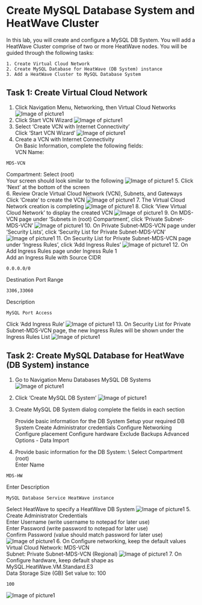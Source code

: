 # Create MySQL Database System and HeatWave Cluster
In this lab, you will create and configure a MySQL DB System. You will add a HeatWave Cluster comprise of two or more HeatWave nodes. You will be guided through the following tasks:

    1. Create Virtual Cloud Network
    2. Create MySQL Database for HeatWave (DB System) instance 
    3. Add a HeatWave Cluster to MySQL Database System

## Task 1: Create Virtual Cloud Network
1. Click Navigation Menu, Networking, then Virtual Cloud Networks
![Image of picture1](https://github.com/tripplea-sg/Heatwave_Workshop_Feb2022/blob/main/Images/03vcn01.png)
2. Click Start VCN Wizard
![Image of picture1](https://github.com/tripplea-sg/Heatwave_Workshop_Feb2022/blob/main/Images/03vcn02.png)
3. Select ‘Create VCN with Internet Connectivity’  
Click ‘Start VCN Wizard’ 
![Image of picture1](https://github.com/tripplea-sg/Heatwave_Workshop_Feb2022/blob/main/Images/03vcn03.png)
4. Create a VCN with Internet Connectivity \
On Basic Information, complete the following fields: \
VCN Name:
```
MDS-VCN
```
Compartment: Select (root) \
Your screen should look similar to the following
![Image of picture1](https://github.com/tripplea-sg/Heatwave_Workshop_Feb2022/blob/main/Images/03vcn04.png)
5. Click ‘Next’ at the bottom of the screen \
6. Review Oracle Virtual Cloud Network (VCN), Subnets, and Gateways \
Click ‘Create’ to create the VCN 
![Image of picture1](https://github.com/tripplea-sg/Heatwave_Workshop_Feb2022/blob/main/Images/03vcn04-1.png)
7. The Virtual Cloud Network creation is completing 
![Image of picture1](https://github.com/tripplea-sg/Heatwave_Workshop_Feb2022/blob/main/Images/03vcn05.png)
8. Click ‘View Virtual Cloud Network’ to display the created VCN 
![Image of picture1](https://github.com/tripplea-sg/Heatwave_Workshop_Feb2022/blob/main/Images/03vcn06.png)
9. On MDS-VCN page under ‘Subnets in (root) Compartment’, click ‘Private Subnet-MDS-VCN’ 
![Image of picture1](https://github.com/tripplea-sg/Heatwave_Workshop_Feb2022/blob/main/Images/03vcn07.png)
10. On Private Subnet-MDS-VCN page under ‘Security Lists’, click ‘Security List for Private Subnet-MDS-VCN’ 
![Image of picture1](https://github.com/tripplea-sg/Heatwave_Workshop_Feb2022/blob/main/Images/03vcn08.png)
11. On Security List for Private Subnet-MDS-VCN page under ‘Ingress Rules’, click ‘Add Ingress Rules’ 
![Image of picture1](https://github.com/tripplea-sg/Heatwave_Workshop_Feb2022/blob/main/Images/03vcn09.png)
12. On Add Ingress Rules page under Ingress Rule 1 \
Add an Ingress Rule with Source CIDR
```
0.0.0.0/0
```
Destination Port Range
```
3306,33060
```
Description
```
MySQL Port Access
```
Click ‘Add Ingress Rule’ 
![Image of picture1](https://github.com/tripplea-sg/Heatwave_Workshop_Feb2022/blob/main/Images/03vcn10.png)
13. On Security List for Private Subnet-MDS-VCN page, the new Ingress Rules will be shown under the Ingress Rules List 
![Image of picture1](https://github.com/tripplea-sg/Heatwave_Workshop_Feb2022/blob/main/Images/03vcn11.png)

## Task 2: Create MySQL Database for HeatWave (DB System) instance
1. Go to Navigation Menu Databases MySQL DB Systems 
![Image of picture1](https://github.com/tripplea-sg/Heatwave_Workshop_Feb2022/blob/main/Images/04mysql01.png)
2. Click ‘Create MySQL DB System’ 
![Image of picture1](https://github.com/tripplea-sg/Heatwave_Workshop_Feb2022/blob/main/Images/04mysql02.png)
3. Create MySQL DB System dialog complete the fields in each section

    Provide basic information for the DB System
    Setup your required DB System
    Create Administrator credentials
    Configure Networking
    Configure placement
    Configure hardware
    Exclude Backups
    Advanced Options - Data Import

4. Provide basic information for the DB System: \ 
Select Compartment (root) \
Enter Name
```
MDS-HW
```
Enter Description
```
MySQL Database Service HeatWave instance
```
Select HeatWave to specify a HeatWave DB System 
![Image of picture1](https://github.com/tripplea-sg/Heatwave_Workshop_Feb2022/blob/main/Images/04mysql03-3.png)
5. Create Administrator Credentials \
Enter Username (write username to notepad for later use) \
Enter Password (write password to notepad for later use) \
Confirm Password (value should match password for later use) \
![Image of picture1](https://github.com/tripplea-sg/Heatwave_Workshop_Feb2022/blob/main/Images/04mysql04.png)
6. On Configure networking, keep the default values \
Virtual Cloud Network: MDS-VCN \
Subnet: Private Subnet-MDS-VCN (Regional)
![Image of picture1](https://github.com/tripplea-sg/Heatwave_Workshop_Feb2022/blob/main/Images/04mysql05.png)
7. On Configure hardware, keep default shape as MySQL.HeatWave.VM.Standard.E3 \
Data Storage Size (GB) Set value to: 100
```
100
```
![Image of picture1](https://github.com/tripplea-sg/Heatwave_Workshop_Feb2022/blob/main/Images/04mysql07-3-100.png)

